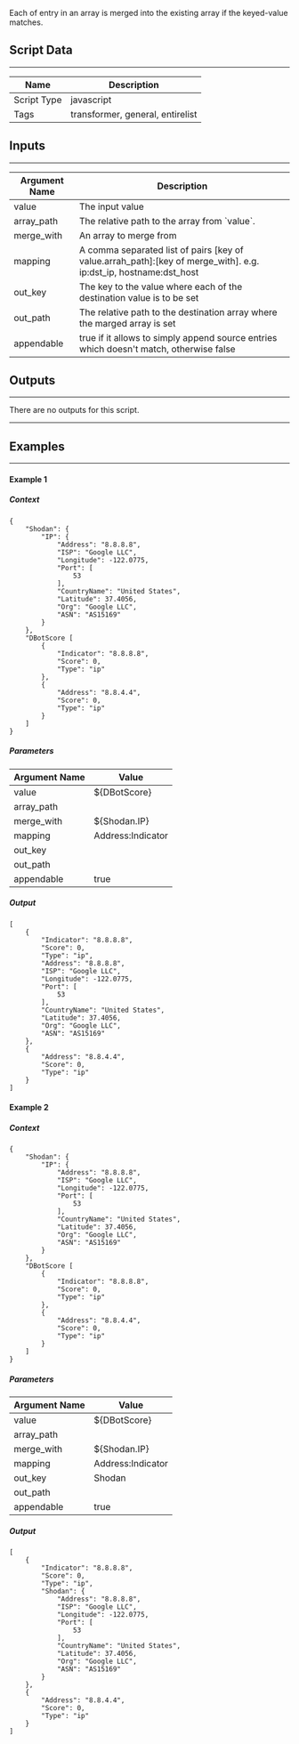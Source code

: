 Each of entry in an array is merged into the existing array if the keyed-value matches.

## Script Data
---

| **Name** | **Description** |
| --- | --- |
| Script Type | javascript |
| Tags | transformer, general, entirelist |

## Inputs
---

| **Argument Name** | **Description** |
| --- | --- |
| value | The input value |
| array_path | The relative path to the array from \`value\`. |
| merge_with | An array to merge from |
| mapping | A comma separated list of pairs \[key of value.arrah_path\]:\[key of merge_with\]. e.g. ip:dst_ip, hostname:dst_host |
| out_key | The key to the value where each of the destination value is to be set |
| out_path | The relative path to the destination array where the marged array is set |
| appendable | true if it allows to simply append source entries which doesn't match, otherwise false |

## Outputs
---
There are no outputs for this script.


----
## Examples
---

#### Example 1

##### Context
    {
        "Shodan": {
            "IP": {
                "Address": "8.8.8.8", 
                "ISP": "Google LLC", 
                "Longitude": -122.0775, 
                "Port": [
                    53
                ], 
                "CountryName": "United States", 
                "Latitude": 37.4056, 
                "Org": "Google LLC", 
                "ASN": "AS15169"
            }
        }, 
        "DBotScore [
            {
                "Indicator": "8.8.8.8", 
                "Score": 0, 
                "Type": "ip"
            },
            {
                "Address": "8.8.4.4", 
                "Score": 0, 
                "Type": "ip"
            }
        ]
    }

##### Parameters

| **Argument Name** | **Value** |
| --- | --- |
| value | ${DBotScore} |
| array_path |  |
| merge_with | ${Shodan.IP} |
| mapping | Address:Indicator |
| out_key | |
| out_path | |
| appendable | true |


##### Output
    [
        {
            "Indicator": "8.8.8.8", 
            "Score": 0, 
            "Type": "ip",
            "Address": "8.8.8.8", 
            "ISP": "Google LLC", 
            "Longitude": -122.0775, 
            "Port": [
                53
            ], 
            "CountryName": "United States", 
            "Latitude": 37.4056, 
            "Org": "Google LLC", 
            "ASN": "AS15169"
        },
        {
            "Address": "8.8.4.4", 
            "Score": 0, 
            "Type": "ip"
        }
    ]


#### Example 2

##### Context
    {
        "Shodan": {
            "IP": {
                "Address": "8.8.8.8", 
                "ISP": "Google LLC", 
                "Longitude": -122.0775, 
                "Port": [
                    53
                ], 
                "CountryName": "United States", 
                "Latitude": 37.4056, 
                "Org": "Google LLC", 
                "ASN": "AS15169"
            }
        }, 
        "DBotScore [
            {
                "Indicator": "8.8.8.8", 
                "Score": 0, 
                "Type": "ip"
            },
            {
                "Address": "8.8.4.4", 
                "Score": 0, 
                "Type": "ip"
            }
        ]
    }

##### Parameters

| **Argument Name** | **Value** |
| --- | --- |
| value | ${DBotScore} |
| array_path |  |
| merge_with | ${Shodan.IP} |
| mapping | Address:Indicator |
| out_key | Shodan |
| out_path | |
| appendable | true |


##### Output
    [
        {
            "Indicator": "8.8.8.8", 
            "Score": 0, 
            "Type": "ip",
            "Shodan": {
                "Address": "8.8.8.8", 
                "ISP": "Google LLC", 
                "Longitude": -122.0775, 
                "Port": [
                    53
                ],
                "CountryName": "United States", 
                "Latitude": 37.4056, 
                "Org": "Google LLC", 
                "ASN": "AS15169"
            }
        },
        {
            "Address": "8.8.4.4", 
            "Score": 0, 
            "Type": "ip"
        }
    ]
